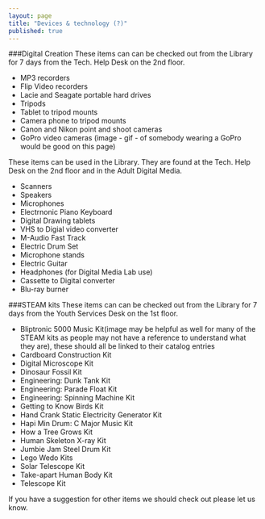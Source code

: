 ```yaml
---
layout: page
title: "Devices & technology (?)"
published: true
---
```


###Digital Creation 
These items can can be checked out from the Library for 7 days from the Tech. Help Desk on the 2nd floor.
- MP3 recorders
- Flip Video recorders
- Lacie and Seagate portable hard drives
- Tripods
- Tablet to tripod mounts
- Camera phone to tripod mounts
- Canon and Nikon point and shoot cameras
- GoPro video cameras (image - gif - of somebody wearing a GoPro would be good on this page)

These items can be used in the Library. They are found at the Tech. Help Desk on the 2nd floor and in the Adult Digital Media.
- Scanners
- Speakers
- Microphones
- Electrnonic Piano Keyboard
- Digital Drawing tablets
- VHS to Digial video converter
- M-Audio Fast Track
- Electric Drum Set
- Microphone stands
- Electric Guitar
- Headphones (for Digital Media Lab use)
- Cassette to Digital converter
- Blu-ray burner


###STEAM kits
These items can can be checked out from the Library for 7 days from the Youth Services Desk on the 1st floor.
- Bliptronic 5000 Music Kit(image may be helpful as well for many of the STEAM kits as people may not have a reference to understand what they are), these should all be linked to their catalog entries
- Cardboard Construction Kit
- Digital Microscope Kit
- Dinosaur Fossil Kit
- Engineering: Dunk Tank Kit
- Engineering: Parade Float Kit
- Engineering: Spinning Machine Kit
- Getting to Know Birds Kit
- Hand Crank Static Electricity Generator Kit
- Hapi Min Drum: C Major Music Kit
- How a Tree Grows Kit
- Human Skeleton X-ray Kit
- Jumbie Jam Steel Drum Kit
- Lego Wedo Kits
- Solar Telescope Kit
- Take-apart Human Body Kit
- Telescope Kit

If you have a suggestion for other items we should check out please let us know. <insert email address or form>